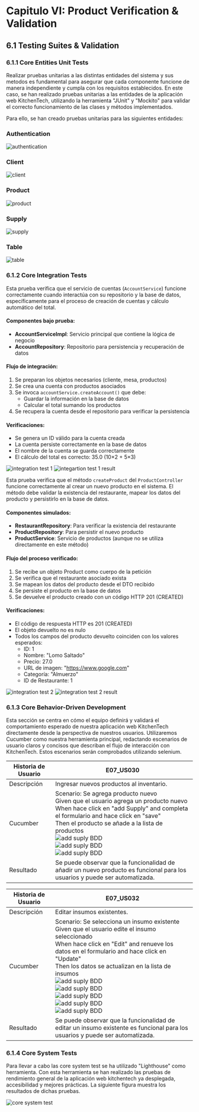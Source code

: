 # Capitulo VI: Product Verification & Validation

## 6.1 Testing Suites & Validation
### 6.1.1 Core Entities Unit Tests
Realizar pruebas unitarias a las distintas entidades del sistema y sus metodos es fundamental para asegurar que cada componente funcione de manera independiente y cumpla con los requisitos establecidos. En este caso, se han realizado pruebas unitarias a las entidades de la aplicación web KitchenTech, utilizando la herramienta "JUnit" y "Mockito" para validar el correcto funcionamiento de las clases y métodos implementados.

Para ello, se han creado pruebas unitarias para las siguientes entidades:
### **Authentication**
![authentication](Resources/UnitTests/AuthUnitTest.png)
### **Client**
![client](Resources/UnitTests/ClientUnitTest.png)
### **Product**
![product](Resources/UnitTests/ProductUnitTest.png)
### **Supply**
![supply](Resources/UnitTests/SupplyUnitTest.png)
### **Table**
![table](Resources/UnitTests/TableUnitTest.png)

### 6.1.2 Core Integration Tests

Esta prueba verifica que el servicio de cuentas (`AccountService`) funcione correctamente cuando interactúa con su repositorio y la base de datos, específicamente para el proceso de creación de cuentas y cálculo automático del total.

#### Componentes bajo prueba:
- **AccountServiceImpl**: Servicio principal que contiene la lógica de negocio
- **AccountRepository**: Repositorio para persistencia y recuperación de datos

#### Flujo de integración:
1. Se preparan los objetos necesarios (cliente, mesa, productos)
2. Se crea una cuenta con productos asociados
3. Se invoca `accountService.createAccount()` que debe:
    - Guardar la información en la base de datos
    - Calcular el total sumando los productos
4. Se recupera la cuenta desde el repositorio para verificar la persistencia

#### Verificaciones:
- Se genera un ID válido para la cuenta creada
- La cuenta persiste correctamente en la base de datos
- El nombre de la cuenta se guarda correctamente
- El cálculo del total es correcto: 35.0 (10×2 + 5×3)

![integration test 1](Resources/integration_test1.png)
![integartion test 1 result](Resources/integration_test1_result.png)

Esta prueba verifica que el método `createProduct` del `ProductController` funcione correctamente al crear un nuevo producto en el sistema. El método debe validar la existencia del restaurante, mapear los datos del producto y persistirlo en la base de datos.

#### Componentes simulados:
- **RestaurantRepository**: Para verificar la existencia del restaurante
- **ProductRepository**: Para persistir el nuevo producto
- **ProductService**: Servicio de productos (aunque no se utiliza directamente en este método)

#### Flujo del proceso verificado:
1. Se recibe un objeto Product como cuerpo de la petición
2. Se verifica que el restaurante asociado exista
3. Se mapean los datos del producto desde el DTO recibido
4. Se persiste el producto en la base de datos
5. Se devuelve el producto creado con un código HTTP 201 (CREATED)

#### Verificaciones:
- El código de respuesta HTTP es 201 (CREATED)
- El objeto devuelto no es nulo
- Todos los campos del producto devuelto coinciden con los valores esperados:
    - ID: 1
    - Nombre: "Lomo Saltado"
    - Precio: 27.0
    - URL de imagen: "https://www.google.com"
    - Categoría: "Almuerzo"
    - ID de Restaurante: 1

![integration test 2](Resources/integration_test2.png)
![integration test 2 result](Resources/integration_test2_result.png)


### 6.1.3 Core Behavior-Driven Development
Esta sección se centra en cómo el equipo definirá y validará el comportamiento esperado de nuestra aplicación web KitchenTech directamente desde la perspectiva de nuestros usuarios. Utilizaremos Cucumber como nuestra herramienta principal, redactando escenarios de usuario claros y concisos que describan el flujo de interacción con KitchenTech. Estos escenarios serán comprobados utilizando selenium.

| Historia de Usuario | E07_US030                                |
|---------------------|------------------------------------------|
|Descripción          | Ingresar nuevos productos al inventario. |
|Cucumber             | Scenario: Se agrega producto nuevo <br> Given que el usuario agrega un producto nuevo <br> When hace click en "add Supply" and completa el formulario and hace click en "save" <br> Then el producto se añade a la lista de productos <br> ![add suply BDD](Resources/images/Capitulo%206/AddSupply1.png) <br> ![add suply BDD](Resources/images/Capitulo%206/AddSupply2.png) <br> ![add suply BDD](Resources/images/Capitulo%206/AddSupply3.png)    |
|Resultado            | Se puede observar que la funcionalidad de añadir un nuevo producto es funcional para los usuarios y puede ser automatizada. |

| Historia de Usuario | E07_US032                                |
|---------------------|------------------------------------------|
|Descripción          | Editar insumos existentes. |
|Cucumber             | Scenario: Se selecciona un insumo existente <br> Given que el usuario edite el insumo seleccionado <br> When hace click en "Edit" and renueve los datos en el formulario and hace click en "Update" <br> Then los datos se actualizan en la lista de insumos <br> ![add suply BDD](Resources/images/Capitulo%206/KT1.png) <br> ![add suply BDD](Resources/images/Capitulo%206/KT2.png) <br> ![add suply BDD](Resources/images/Capitulo%206/KT3.png) <br> ![add suply BDD](Resources/images/Capitulo%206/KT4.png) <br> ![add suply BDD](Resources/images/Capitulo%206/KT5.png) |
|Resultado            | Se puede observar que la funcionalidad de editar un insumo existente es funcional para los usuarios y puede ser automatizada. |

### 6.1.4 Core System Tests
Para llevar a cabo las core system test se ha utilizado "Lighthouse" como herramienta. Con esta herramienta se han realizado las pruebas de rendimiento general de la aplicación web kitchentech ya desplegada, accesibilidad y mejores prácticas. La siguiente figura muestra los resultados de dichas pruebas.

![core system test](Resources/images/Capitulo%206/CoreSystemTest.jpg)
